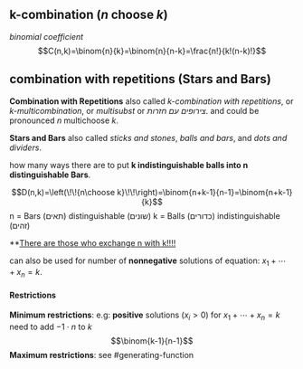 ## k-combination (_n_ choose _k_)
*binomial coefficient*
$$C(n,k)=\binom{n}{k}=\binom{n}{n-k}=\frac{n!}{k!(n-k)!}$$

## combination with repetitions (Stars and Bars)
**Combination with Repetitions** also called *k-combination with repetitions*, or *k-multicombination*, or *multisubst* or *צירופים עם חזרות*. and could be pronounced _n_ multichoose _k_.

**Stars and Bars** also called *sticks and stones*, *balls and bars*, and *dots and dividers*.

how many ways there are to put **k indistinguishable balls into n distinguishable Bars**.

$$D(n,k)=\left(\!\!{n\choose k}\!\!\right)=\binom{n+k-1}{n-1}=\binom{n+k-1}{k}$$
n = Bars (תאים) distinguishable (שונים)
k = Balls (כדורים) indistinguishable (זהים)

**<u>There are those who exchange n with k!!!!</u>

can also be used for number of **nonnegative** solutions of equation: $x_1+\cdots+x_n=k$.

#### Restrictions
**Minimum restrictions**:
e.g: **positive** solutions ($x_i > 0$) for $x_1+\cdots+x_n=k$ need to add $-1\cdot n$ to $k$
$$\binom{k-1}{n-1}$$
**Maximum restrictions**:
see #generating-function
